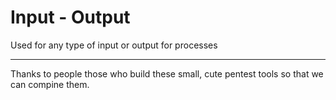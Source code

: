 Input - Output
=========================

Used for any type of input or output for processes


--------
Thanks to people those who build these small, cute pentest tools so that we can compine them.